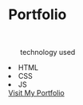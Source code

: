 <h1>Portfolio </h1>
<br>
<ul>technology used</ul>
<li>HTML</li>
<li>CSS</li>
<li>JS</li>
<a href="https://kaushall007.github.io/portfolio/">Visit My Portfolio</a>
